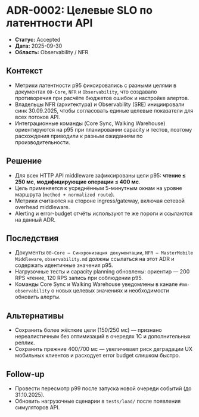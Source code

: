 # ADR-0002: Целевые SLO по латентности API

- **Статус:** Accepted
- **Дата:** 2025-09-30
- **Область:** Observability / NFR

## Контекст
- Метрики латентности p95 фиксировались с разными целями в документах `00‑Core`, `NFR` и `Observability`, что создавало противоречия при расчёте бюджетов ошибок и настройке алертов.
- Владельцы NFR (архитектура) и Observability (SRE) инициировали синк 30.09.2025, чтобы согласовать единые целевые показатели для всех потоков API.
- Интеграционные команды (Core Sync, Walking Warehouse) ориентируются на p95 при планировании capacity и тестов, поэтому расхождения приводили к разным ожиданиям по производительности.

## Решение
- Для всех HTTP API middleware зафиксированы цели p95: **чтение ≤ 250 мс**, **модифицирующие операции ≤ 400 мс**.
- Цель применяется к усреднённым 5-минутным окнам на уровне маршрута (`method + normalized route`).
- Метрики считаются на стороне ingress/gateway, включая сетевой overhead middleware.
- Alerting и error-budget отчёты используют те же пороги и ссылаются на данный ADR.

## Последствия
- Документы `00‑Core — Синхронизация документации`, `NFR — MasterMobile Middleware`, `observability.md` должны ссылаться на этот ADR и содержать идентичные значения p95.
- Нагрузочные тесты и capacity planning обновлены: ориентир — 200 RPS чтение, 120 RPS запись при соблюдении p95.
- Команды Core Sync и Walking Warehouse уведомлены в канале `#mm-observability` о новых целевых значениях и необходимости обновить алерты.

## Альтернативы
- Сохранить более жёсткие цели (150/250 мс) — признано нереалистичным без оптимизаций в очередях 1С и дополнительных реплик.
- Сохранить прежние 400/700 мс — увеличивает риск деградации UX мобильных клиентов и расходует error budget слишком быстро.

## Follow-up
- Провести пересмотр p99 после запуска новой очереди событий (до 31.10.2025).
- Обновить нагрузочные сценарии в `tests/load/` после появления симуляторов API.
